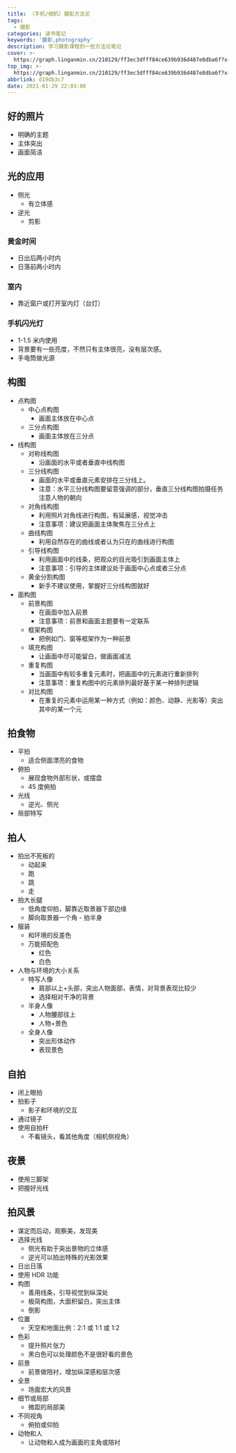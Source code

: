 ```yaml
---
title: （手机/相机）摄影方法论
tags:
  - 摄影
categories: 读书笔记
keywords: '摄影,photography'
description: 学习摄影课程的一些方法论笔记
cover: >-
  https://graph.linganmin.cn/210129/ff3ec3dfff84ce639b936d487e8dba6f?x-oss-process=image/format,webp/quality,q_100
top_img: >-
  https://graph.linganmin.cn/210129/ff3ec3dfff84ce639b936d487e8dba6f?x-oss-process=image/format,webp/quality,q_100
abbrlink: d19db3c7
date: 2021-01-29 22:03:00
---
```


## 好的照片

- 明确的主题
- 主体突出
- 画面简洁

## 光的应用

- 侧光
  - 有立体感
- 逆光
  - 剪影

### 黄金时间

- 日出后两小时内
- 日落前两小时内

### 室内

- 靠近窗户或打开室内灯（台灯）

### 手机闪光灯

- 1-1.5 米内使用
- 背景要有一些亮度，不然只有主体很亮，没有层次感。
- 手电筒做光源

## 构图

- 点构图
  - 中心点构图
    - 画面主体放在中心点
  - 三分点构图
    - 画面主体放在三分点
- 线构图
  - 对称线构图
    - 沿画面的水平或者垂直中线构图
  - 三分线构图
    - 画面的水平或垂直元素安排在三分线上。
    - 注意：水平三分线构图要留意强调的部分，垂直三分线构图拍摄任务注意人物的朝向
  - 对角线构图
    - 利用照片对角线进行构图，有延展感，视觉冲击
    - 注意事项：建议把画面主体聚焦在三分点上
  - 曲线构图
    - 利用自然存在的曲线或者认为只在的曲线进行构图
  - 引导线构图
    - 利用画面中的线条，把观众的目光吸引到画面主体上
    - 注意事项：引导的主体建议处于画面中心点或者三分点
  - 黄金分割构图
    - 新手不建议使用，掌握好三分线构图就好
- 面构图
  - 前景构图
    - 在画面中加入前景
    - 注意事项：前景和画面主题要有一定联系
  - 框架构图
    - 把例如门、窗等框架作为一种前景
  - 填充构图
    - 让画面中尽可能留白，做画面减法
  - 重复构图
    - 当画面中有较多重复元素时，把画面中的元素进行重新排列
    - 注意事项：重复构图中的元素排列最好基于某一种排列逻辑
  - 对比构图
    - 在重复的元素中运用某一种方式（例如：颜色、动静、光影等）突出其中的某一个元

## 拍食物

- 平拍
  - 适合侧面漂亮的食物
- 俯拍
  - 展现食物外部形状，或摆盘
  - 45 度俯拍
- 光线
  - 逆光、侧光
- 局部特写

## 拍人

- 拍出不死板的
  - 动起来
  - 跑
  - 跳
  - 走
- 拍大长腿
  - 低角度仰拍，脚靠近取景器下部边缘
  - 脚向取景器一个角 - 拍半身
- 服装
  - 和环境的反差色
  - 万能搭配色
    - 红色
    - 白色
- 人物与环境的大小关系
  - 特写人像
    - 肩部以上+头部，突出人物面部，表情，对背景表现比较少
    - 选择相对干净的背景
  - 半身人像
    - 人物腰部往上
    - 人物+景色
  - 全身人像
    - 突出形体动作
    - 表现景色

## 自拍

- 闭上眼拍
- 拍影子
  - 影子和环境的交互
- 通过镜子
- 使用自拍杆
  - 不看镜头，看其他角度（相机侧视角）

## 夜景

- 使用三脚架
- 把握好光线

## 拍风景

- 谋定而后动，观察美，发现美
- 选择光线
  - 侧光有助于突出景物的立体感
  - 逆光可以拍出特殊的光影效果
- 日出日落
- 使用 HDR 功能
- 构图
  - 善用线条，引导视觉到纵深处
  - 极简构图，大面积留白，突出主体
  - 倒影
- 位置
  - 天空和地面比例：2:1 或 1:1 或 1:2
- 色彩
  - 提升照片张力
  - 黑白色可以处理颜色不是很好看的景色
- 前景
  - 前景做陪衬，增加纵深感和层次感
- 全景
  - 场面宏大的风景
- 细节或局部
  - 微距的局部美
- 不同视角
  - 俯拍或仰拍
- 动物和人
  - 让动物和人成为画面的主角或陪衬
